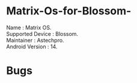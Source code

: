 # Matrix-Os-for-Blossom-

Name : Matrix OS.  
Supported Device : Blossom.  
Maintainer : Astechpro.  
Android Version : 14.   

# Bugs









